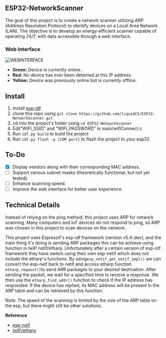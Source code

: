 ## ESP32-NetworkScanner

The goal of this project is to create a network scanner utilizing ARP (Address Resolution Protocol) to identify devices on a Local Area Network (LAN). The objective is to develop an energy-efficient scanner capable of operating 24/7, with data accessible through a web interface.

### Web Interface

![WEBINTERFACE](https://raw.githubusercontent.com/liquidCS/ESP32-NetworkScanner/main/resources/esp32-ARP.png)

- **Green:** Device is currently online.
- **Red:** No device has ever been detected at this IP address.
- **Yellow:** Device was previously online but is currently offline.

## Install

1. Install [esp-idf](https://github.com/espressif/esp-idf)
2. clone this repo using `git clone https://github.com/liquidCS/ESP32-NetworkScanner.git`
3. cd into the project's folder using `cd ESP32-NetworkScanner`
4. Edit"WIFI_SSID" and "WIFI_PASSWORD" in main/wifiConnect.c  
5. Run `idf.py build` to build the project
6. Run `idf.py flash -p [COM port]` to flash the project to your esp32

## To-Do

- [x] Display vendors along with their corresponding MAC address.
- [ ] Support various subnet masks (theoretically functional, but not yet tested).
- [ ] Enhance scanning speed.
- [ ] Improve the web interface for better user experience.

## Technical Details

Instead of relying on the ping method, this project uses ARP for network scanning. Many computers and IoT devices do not respond to ping, so ARP was chosen in this project to scan devices on the network.

This project uses Espressif's esp-idf framework (version v5.4-dev), and the main thing it's doing is sending ARP packages this can be achieve using function in lwIP netif/etharp. Unfortunately after a certain version of esp-idf framework they have switch using their own esp-netif which does not include the etharp's functions. By using`esp_netif_get_netif_impl()` we can convert the esp-neif back to netif and access etharp function `etharp_request()`to send ARR packages to your desired destination. After sending the packet, we wait for a specified time to receive a response. We then use the `etharp_find_addr()` function to check if the IP address has responded. If the device has replied, its MAC address will be present in the ARP table and can be retrieved by this function.

Note: The speed of the scanning is limited by the size of the ARP table on the esp, but there might still be other solutions.

**Reference**

- [esp-neif](https://docs.espressif.com/projects/esp-idf/en/latest/esp32/api-reference/network/esp_netif.html#esp-netif)
- [lwIP/etharp](https://github.com/m-labs/lwip/blob/master/src/netif/etharp.c)
